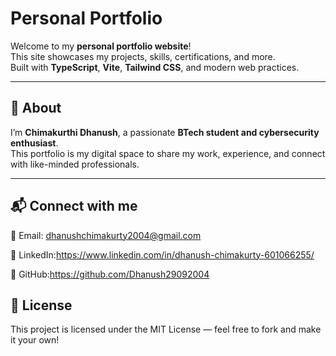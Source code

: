#  Personal Portfolio

Welcome to my **personal portfolio website**!  
This site showcases my projects, skills, certifications, and more.  
Built with **TypeScript**, **Vite**, **Tailwind CSS**, and modern web practices.

---

## 📌 About

I’m **Chimakurthi Dhanush**, a passionate **BTech student and cybersecurity enthusiast**.  
This portfolio is my digital space to share my work, experience, and connect with like-minded professionals.

---





## 📬 Connect with me

📧 Email: dhanushchimakurty2004@gmail.com

🔗 LinkedIn:https://www.linkedin.com/in/dhanush-chimakurty-601066255/

🐙 GitHub:https://github.com/Dhanush29092004

## 📝 License

This project is licensed under the MIT License — feel free to fork and make it your own!


